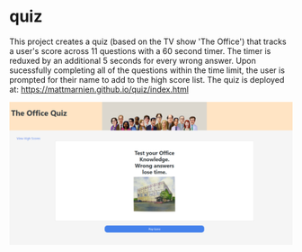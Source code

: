 # quiz

This project creates a quiz (based on the TV show 'The Office') that tracks a user's score across 11 questions with a 60 second timer. The timer is reduxed by an additional 5 seconds for every wrong answer. Upon sucessfully completing all of the questions within the time limit, the user is prompted for their name to add to the high score list. The quiz is deployed at:
https://mattmarnien.github.io/quiz/index.html

![Image of Quiz](images/quizScreen.PNG)